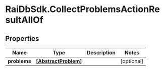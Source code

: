 # RaiDbSdk.CollectProblemsActionResultAllOf

## Properties

Name | Type | Description | Notes
------------ | ------------- | ------------- | -------------
**problems** | [**[AbstractProblem]**](AbstractProblem.md) |  | [optional] 


